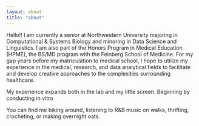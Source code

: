 ```yaml
---
layout: about
title: "about"
---
```


Hello!! I am currently a senior at Northwestern University majoring in Computational & Systems Biology and minoring in Data Science and Linguistics. I am also part of the Honors Program in Medical Education (HPME), the BS/MD program with the Feinberg School of Medicine. For my gap years before my matriculation to medical school, I hope to utilize my experience in the medical, research, and data analytical fields to facilitate and develop creative approaches to the complexities surrounding healthcare.

My experience expands both in the lab and my little screen. Beginning by conducting in vitro

You can find me biking around, listening to R&B music on walks, thrifting, crocheting, or making overnight oats.

